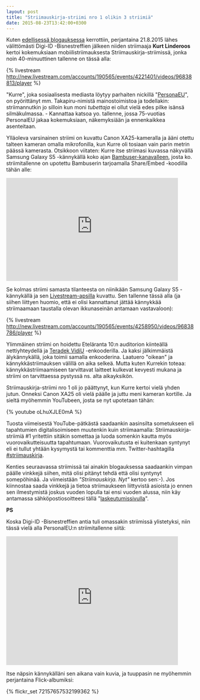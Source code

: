 ```yaml
---
layout: post
title: "Striimauskirja-striimi nro 1 olikin 3 striimiä"
date: 2015-08-23T13:42:00+0300
---
```


Kuten [edellisessä blogauksessa](http://www.infocrea.fi/blogi/2015/08/mobiilistriimauksen-evankelista-striimauskirja-striimissa/) kerrottiin, perjantaina 21.8.2015 lähes välittömästi Digi-ID -Bisnestreffien jälkeen niiden striimaaja **Kurt Linderoos** kertoi kokemuksiaan mobiilistriimauksesta Striimauskirja-striimissä, jonka noin 40-minuuttinen tallenne on tässä alla:

{% livestream http://new.livestream.com/accounts/190565/events/4221401/videos/96838813/player %}<!--more-->

"Kurre", joka sosiaalisesta mediasta löytyy parhaiten nickillä "[PersonaEU](https://twitter.com/personaleu)", on pyörittänyt mm. Takapiru-nimistä mainostoimistoa ja todellakin: striimannutkin jo silloin kun moni *tubettaja* ei ollut vielä edes pilke isänsä silmäkulmassa. - Kannattaa katsoa yo. tallenne, jossa 75-vuotias PersonalEU jakaa kokemuksiaan, näkemyksiään ja ennenkaikkea asenteitaan.

Ylläoleva varsinainen striimi on kuvattu Canon XA25-kameralla ja ääni otettu talteen kameran omalla mikrofonilla, kun Kurre oli tosiaan vain parin metrin päässä kamerasta. Otsikkoon viitaten: Kurre itse striimasi kuvassa näkyvällä Samsung Galaxy S5 -kännykällä koko ajan [Bambuser-kanavalleen](http://bambuser.com/channel/personaleu), josta ko. striimitallenne on upotettu Bambuserin tarjoamalla Share/Embed -koodilla tähän alle: 

<div class="flex-video">
<iframe src="http://embed.bambuser.com/broadcast/5737369" width="460" height="276" frameborder="0">Your browser does not support iframes.</iframe>
</div>

Se kolmas striimi samasta tilanteesta on niinikään Samsung Galaxy S5 -kännykällä ja sen [Livestream-apsilla](https://play.google.com/store/apps/details?id=com.livestream.livestream) kuvattu. Sen tallenne tässä alla (ja siihen liittyen huomio, että ei olisi kannattanut jättää kännykkää striimaamaan taustalla olevan ikkunaseinän antamaan vastavaloon):

{% livestream http://new.livestream.com/accounts/190565/events/4258950/videos/96838786/player %}

Ylimmäinen striimi on hoidettu Eteläranta 10:n auditorion kiinteällä nettiyhteydellä ja [Teradek VidiU](http://teradek.com/pages/vidiu) -enkooderilla. Ja kaksi jälkimmäistä älykännykällä, joka toimii samalla enkooderina. Laatuero "oikean" ja kännykkästriimauksen välillä on aika selkeä. Mutta kuten Kurrekin toteaa: kännykkästriimaamiseen tarvittavat laitteet kulkevat kevyesti mukana ja striimi on tarvittaessa pystyssä ns. alta aikayksikön.

Striimauskirja-striimi nro 1 oli jo päättynyt, kun Kurre kertoi vielä yhden jutun. Onneksi Canon XA25 oli vielä päälle ja juttu meni kameran kortille. Ja sieltä myöhemmin YouTubeen, josta se nyt upotetaan tähän:

{% youtube oLhuXJLE0mA %}

Tuosta viimeisestä YouTube-pätkästä saadaankin aasinsilta sometukseen eli tapahtumien digitalisoimiseen muutenkin kuin striimaamalla: Striimauskirja-striimiä #1 yritettiin sitäkin somettaa ja luoda somenkin kautta myös vuorovaikutteisuutta tapahtumaan. Vuorovaikutusta ei kuitenkaan syntynyt eli ei tullut yhtään kysymystä tai kommenttia mm. Twitter-hashtagilla [#striimauskirja](http://bit.ly/striimauskirja-tweetit).

Kenties seuraavassa striimissä tai ainakin blogauksessa saadaankin vimpan päälle vinkkejä siihen, mitä olisi pitänyt tehdä että olisi syntynyt somepöhinää. Ja viimeistään *"Striimauskirja. Nyt"* kertoo sen:-). Jos kiinnostaa saada vinkkejä ja tietoa striimaukseen liittyvistä asioista jo ennen sen ilmestymistä joskus vuoden lopulla tai ensi vuoden alussa, niin käy antamassa sähköpostiosoitteesi tällä "[laskeutumissivulla](http://striimauskirja.launchrock.com)". 

**PS**

Koska Digi-ID -Bisnestreffien antia tuli omassakin striimissä ylistetyksi, niin tässä vielä alla PersonalEU:n striimitallenne siitä:

<div class="flex-video">
<iframe src="http://embed.bambuser.com/broadcast/5737258" width="460" height="345" frameborder="0">Your browser does not support iframes.</iframe>
</div>

Itse näpsin kännykälläni sen aikana vain kuvia, ja tuuppasin ne myöhemmin perjantaina Flick-albumiksi: 

{% flickr_set 72157657532199362 %}